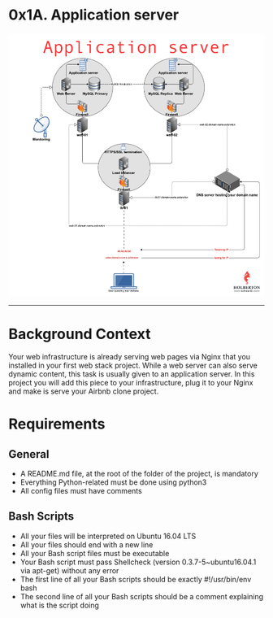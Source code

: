 # **0x1A. Application server**
![app_server](app_server.jpg)

---
# **Background Context**
Your web infrastructure is already serving web pages via Nginx that you installed in your first web stack project. While a web server can also serve dynamic content, this task is usually given to an application server. In this project you will add this piece to your infrastructure, plug it to your Nginx and make is serve your Airbnb clone project.
# **Requirements**
## **General**
-   A README.md file, at the root of the folder of the project, is mandatory
-   Everything Python-related must be done using python3
-   All config files must have comments

## **Bash Scripts**
-   All your files will be interpreted on Ubuntu 16.04 LTS
-   All your files should end with a new line
-   All your Bash script files must be executable
-   Your Bash script must pass Shellcheck (version 0.3.7-5~ubuntu16.04.1 via apt-get) without any error
-   The first line of all your Bash scripts should be exactly #!/usr/bin/env bash
-   The second line of all your Bash scripts should be a comment explaining what is the script doing
